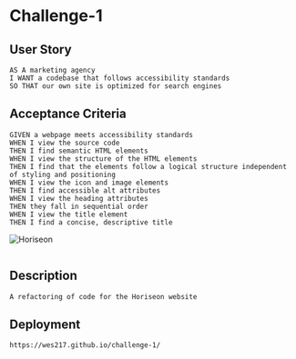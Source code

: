 # Challenge-1

## User Story

```
AS A marketing agency
I WANT a codebase that follows accessibility standards
SO THAT our own site is optimized for search engines
```

## Acceptance Criteria

```
GIVEN a webpage meets accessibility standards
WHEN I view the source code
THEN I find semantic HTML elements
WHEN I view the structure of the HTML elements
THEN I find that the elements follow a logical structure independent of styling and positioning
WHEN I view the icon and image elements
THEN I find accessible alt attributes
WHEN I view the heading attributes
THEN they fall in sequential order
WHEN I view the title element
THEN I find a concise, descriptive title
```
![Horiseon](https://user-images.githubusercontent.com/123670569/226239813-ebab7608-6008-4f7a-9d1d-94ec71c97cba.png)
```
```

## Description

```
A refactoring of code for the Horiseon website

```

## Deployment

```
https://wes217.github.io/challenge-1/

